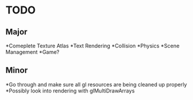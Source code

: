 TODO
======

Major
-----
*Comeplete Texture Atlas
*Text Rendering
*Collision
*Physics
*Scene Management
*Game?

Minor
------
*Go through and make sure all gl resources are being cleaned up properly
*Possibly look into rendering with glMultiDrawArrays